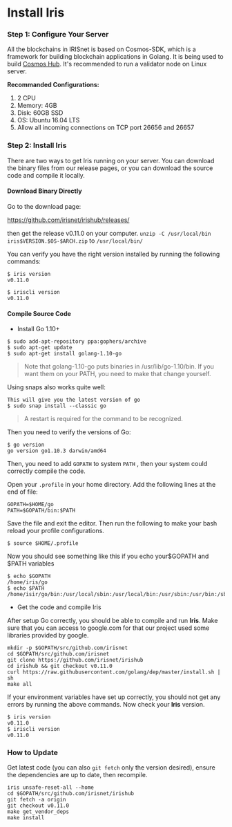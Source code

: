 # Install Iris

### Step 1: Configure Your Server

All the blockchains in IRISnet is based on Cosmos-SDK, which is a framework for building blockchain applications in Golang. It is being used to build [Cosmos Hub](https://cosmos.network/). It's recommended to run a validator node on Linux server.

**Recommanded Configurations:**

1. 2 CPU
2. Memory: 4GB
3. Disk: 60GB SSD
4. OS: Ubuntu 16.04 LTS
5. Allow all incoming connections on TCP port 26656 and 26657

### Step 2: Install Iris

There are two ways to get Iris running on your server. You can download the binary files from our release pages, or you can download the source code and compile it locally.

#### Download Binary Directly

Go to the download page: 

https://github.com/irisnet/irishub/releases/  

then get the release v0.11.0 on your computer.
`unzip -C /usr/local/bin  iris$VERSION.$OS-$ARCH.zip` to `/usr/local/bin/ ` 

You can verify you have the right version installed by running the following commands:

```
$ iris version
v0.11.0

$ iriscli version
v0.11.0
```

#### Compile Source Code

- Install Go 1.10+

```
$ sudo add-apt-repository ppa:gophers/archive
$ sudo apt-get update
$ sudo apt-get install golang-1.10-go
```

> Note that golang-1.10-go puts binaries in /usr/lib/go-1.10/bin. If you want them on your PATH, you need to make that change yourself.

Using snaps also works quite well:

```
This will give you the latest version of go
$ sudo snap install --classic go
```

> A restart is required for the command to be recognized.

Then you need to verify the versions of Go:

```
$ go version
go version go1.10.3 darwin/amd64
```

Then, you need to add `GOPATH` to system `PATH` , then your system could correctly compile the code.

Open your `.profile` in your home directory. Add the following lines at the end of file:

```
GOPATH=$HOME/go
PATH=$GOPATH/bin:$PATH
```

Save the file and exit the editor. Then run the following to make your bash reload your profile configurations.

```
$ source $HOME/.profile
```

Now you should see something like this if you echo your\$GOPATH and \$PATH variables

```
$ echo $GOPATH
/home/iris/go
$ echo $PATH
/home/isir/go/bin:/usr/local/sbin:/usr/local/bin:/usr/sbin:/usr/bin:/sbin:/bin
```

- Get the code and compile Iris

After setup Go correctly, you should be able to compile and run **Iris**.
Make sure that you can access to google.com for that our project used some libraries provided by google.
```
mkdir -p $GOPATH/src/github.com/irisnet
cd $GOPATH/src/github.com/irisnet
git clone https://github.com/irisnet/irishub
cd irishub && git checkout v0.11.0
curl https://raw.githubusercontent.com/golang/dep/master/install.sh | sh
make all
```

If your environment variables have set up correctly, you should not get any errors by running the above commands.
Now check your **Iris** version.

```
$ iris version
v0.11.0
$ iriscli version
v0.11.0
```

### How to Update

Get latest code (you can also `git fetch` only the version desired), ensure the dependencies are up to date, then recompile.

```
iris unsafe-reset-all --home
cd $GOPATH/src/github.com/irisnet/irishub
git fetch -a origin
git checkout v0.11.0
make get_vendor_deps
make install
```